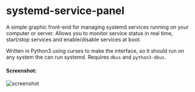 # systemd-service-panel
A simple graphic front-end for managing systemd services running on your computer or server. Allows you to monitor service status in real time, start/stop services and enable/disable services at boot.

Written in Python3 using curses to make the interface, so it should run on any system the can run systemd. Requires `dbus` and `python3-dbus`.

#### Screenshot:
![screenshot](https://user-images.githubusercontent.com/33068795/59455392-b83dfa80-8dd9-11e9-8b43-b1d695f33c84.png)
